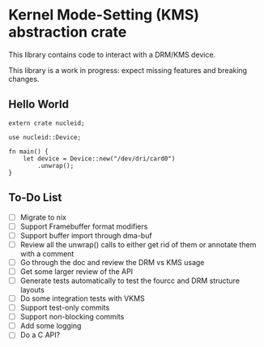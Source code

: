# Kernel Mode-Setting (KMS) abstraction crate

This library contains code to interact with a DRM/KMS device.
 
This library is a work in progress: expect missing features and breaking changes.

## Hello World

```no_run
extern crate nucleid;

use nucleid::Device;
 
fn main() {
    let device = Device::new("/dev/dri/card0")
        .unwrap();
}
```

## To-Do List

- [ ] Migrate to nix
- [ ] Support Framebuffer format modifiers
- [ ] Support buffer import through dma-buf
- [ ] Review all the unwrap() calls to either get rid of them or annotate them
      with a comment
- [ ] Go through the doc and review the DRM vs KMS usage
- [ ] Get some larger review of the API
- [ ] Generate tests automatically to test the fourcc and DRM structure layouts
- [ ] Do some integration tests with VKMS
- [ ] Support test-only commits
- [ ] Support non-blocking commits
- [ ] Add some logging
- [ ] Do a C API?
